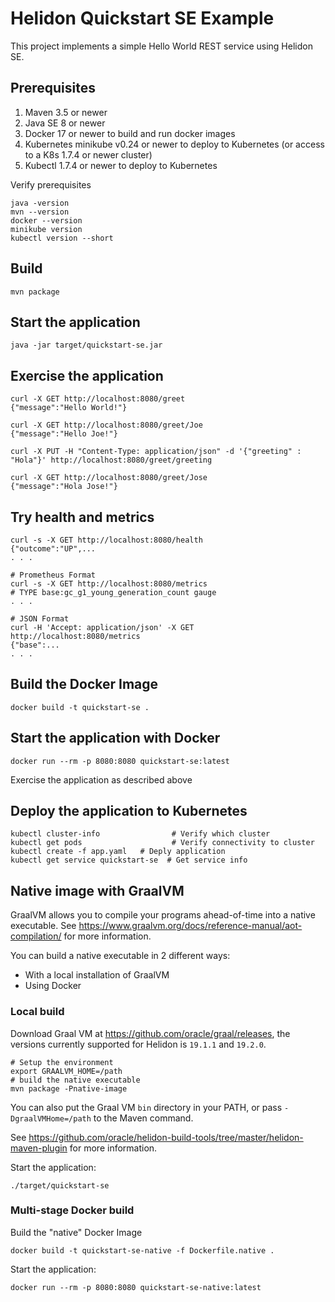 
# Helidon Quickstart SE Example

This project implements a simple Hello World REST service using Helidon SE.

## Prerequisites

1. Maven 3.5 or newer
2. Java SE 8 or newer
3. Docker 17 or newer to build and run docker images
4. Kubernetes minikube v0.24 or newer to deploy to Kubernetes (or access to a K8s 1.7.4 or newer cluster)
5. Kubectl 1.7.4 or newer to deploy to Kubernetes

Verify prerequisites
```
java -version
mvn --version
docker --version
minikube version
kubectl version --short
```

## Build

```
mvn package
```

## Start the application

```
java -jar target/quickstart-se.jar
```

## Exercise the application

```
curl -X GET http://localhost:8080/greet
{"message":"Hello World!"}

curl -X GET http://localhost:8080/greet/Joe
{"message":"Hello Joe!"}

curl -X PUT -H "Content-Type: application/json" -d '{"greeting" : "Hola"}' http://localhost:8080/greet/greeting

curl -X GET http://localhost:8080/greet/Jose
{"message":"Hola Jose!"}
```

## Try health and metrics

```
curl -s -X GET http://localhost:8080/health
{"outcome":"UP",...
. . .

# Prometheus Format
curl -s -X GET http://localhost:8080/metrics
# TYPE base:gc_g1_young_generation_count gauge
. . .

# JSON Format
curl -H 'Accept: application/json' -X GET http://localhost:8080/metrics
{"base":...
. . .

```

## Build the Docker Image

```
docker build -t quickstart-se .
```

## Start the application with Docker

```
docker run --rm -p 8080:8080 quickstart-se:latest
```

Exercise the application as described above

## Deploy the application to Kubernetes

```
kubectl cluster-info                # Verify which cluster
kubectl get pods                    # Verify connectivity to cluster
kubectl create -f app.yaml   # Deply application
kubectl get service quickstart-se  # Get service info
```

## Native image with GraalVM

GraalVM allows you to compile your programs ahead-of-time into a native
 executable. See https://www.graalvm.org/docs/reference-manual/aot-compilation/
 for more information.

You can build a native executable in 2 different ways:
* With a local installation of GraalVM
* Using Docker

### Local build

Download Graal VM at https://github.com/oracle/graal/releases, the versions
 currently supported for Helidon is `19.1.1` and `19.2.0`.

```
# Setup the environment
export GRAALVM_HOME=/path
# build the native executable
mvn package -Pnative-image
```

You can also put the Graal VM `bin` directory in your PATH, or pass
 `-DgraalVMHome=/path` to the Maven command.

See https://github.com/oracle/helidon-build-tools/tree/master/helidon-maven-plugin
 for more information.

Start the application:

```
./target/quickstart-se
```

### Multi-stage Docker build

Build the "native" Docker Image

```
docker build -t quickstart-se-native -f Dockerfile.native .
```

Start the application:

```
docker run --rm -p 8080:8080 quickstart-se-native:latest
```